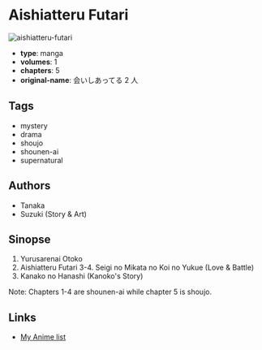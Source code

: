 # Aishiatteru Futari

![aishiatteru-futari](https://cdn.myanimelist.net/images/manga/2/28319.jpg)

-   **type**: manga
-   **volumes**: 1
-   **chapters**: 5
-   **original-name**: 会いしあってる 2 人

## Tags

-   mystery
-   drama
-   shoujo
-   shounen-ai
-   supernatural

## Authors

-   Tanaka
-   Suzuki (Story & Art)

## Sinopse

1. Yurusarenai Otoko
2. Aishiatteru Futari
   3-4. Seigi no Mikata no Koi no Yukue (Love & Battle)
3. Kanako no Hanashi (Kanoko's Story)

Note: Chapters 1-4 are shounen-ai while chapter 5 is shoujo.

## Links

-   [My Anime list](https://myanimelist.net/manga/2839/Aishiatteru_Futari)
